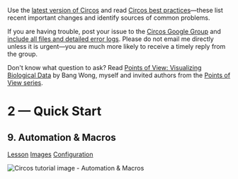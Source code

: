 Use the [latest version of Circos](/software/download/circos/) and read
[Circos best
practices](/documentation/tutorials/reference/best_practices/)—these list
recent important changes and identify sources of common problems.

If you are having trouble, post your issue to the [Circos Google
Group](https://groups.google.com/group/circos-data-visualization) and [include
all files and detailed error logs](/support/support/). Please do not email me
directly unless it is urgent—you are much more likely to receive a timely
reply from the group.

Don't know what question to ask? Read [Points of View: Visualizing Biological
Data](https://www.nature.com/nmeth/journal/v9/n12/full/nmeth.2258.html) by
Bang Wong, myself and invited authors from the [Points of View
series](https://mk.bcgsc.ca/pointsofview).

# 2 — Quick Start

## 9\. Automation & Macros

[Lesson](/documentation/tutorials/quick_start/automation_and_macros/lesson)
[Images](/documentation/tutorials/quick_start/automation_and_macros/images)
[Configuration](/documentation/tutorials/quick_start/automation_and_macros/configuration)

![Circos tutorial image - Automation &
Macros](/documentation/tutorials/quick_start/automation_and_macros/img/01.png)

